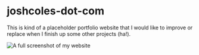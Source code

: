 # joshcoles-dot-com

This is kind of a placeholder portfolio website that I would like to improve or replace when I finish up some other projects (ha!).

![A full screenshot of my website]('src/images/full-page-screenshot.png')